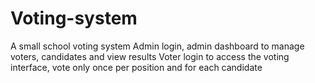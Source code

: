 # Voting-system
A small school voting system
Admin login, admin dashboard to manage voters, candidates and view results
Voter login to access the voting interface, vote only once per position and for each candidate
